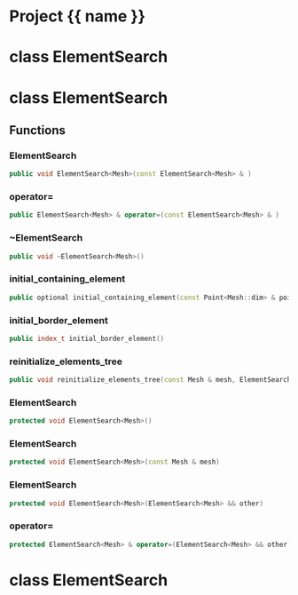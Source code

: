 <script setup>
import {useRoute} from 'vitepress'
const {path} = useRoute()
const tokens = path.split('/')
const words = tokens[2].split('-');
for (let i = 0; i < words.length; i++) {
    words[i] = words[i].charAt(0).toUpperCase() + words[i].slice(1);
    words[i] = words[i].replace('geode', 'Geode')
}
const name = words.join('-');
</script>
# Project {{ name }}

# class ElementSearch


# class ElementSearch


## Functions

### ElementSearch

```cpp
public void ElementSearch<Mesh>(const ElementSearch<Mesh> & )
```


### operator=

```cpp
public ElementSearch<Mesh> & operator=(const ElementSearch<Mesh> & )
```


### ~ElementSearch

```cpp
public void ~ElementSearch<Mesh>()
```


### initial_containing_element

```cpp
public optional initial_containing_element(const Point<Mesh::dim> & point)
```


### initial_border_element

```cpp
public index_t initial_border_element()
```


### reinitialize_elements_tree

```cpp
public void reinitialize_elements_tree(const Mesh & mesh, ElementSearchKey )
```


### ElementSearch

```cpp
protected void ElementSearch<Mesh>()
```


### ElementSearch

```cpp
protected void ElementSearch<Mesh>(const Mesh & mesh)
```


### ElementSearch

```cpp
protected void ElementSearch<Mesh>(ElementSearch<Mesh> && other)
```


### operator=

```cpp
protected ElementSearch<Mesh> & operator=(ElementSearch<Mesh> && other)
```




# class ElementSearch



